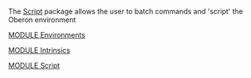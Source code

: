The [Script](./Script/README.md) package allows the user to batch commands and 'script' the Oberon environment

[MODULE Environments](https://github.com/io-core/Script/blob/main/Environments.Mod)

[MODULE Intrinsics](https://github.com/io-core/Script/blob/main/Intrinsics.Mod)

[MODULE Script](https://github.com/io-core/Script/blob/main/Script.Mod)

